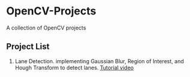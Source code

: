 # OpenCV-Projects
A collection of OpenCV projects

## Project List
1. Lane Detection. implementing Gaussian Blur, Region of Interest, and Hough Transform to detect lanes. [Tutorial video](https://www.youtube.com/watch?v=eLTLtUVuuy4)
